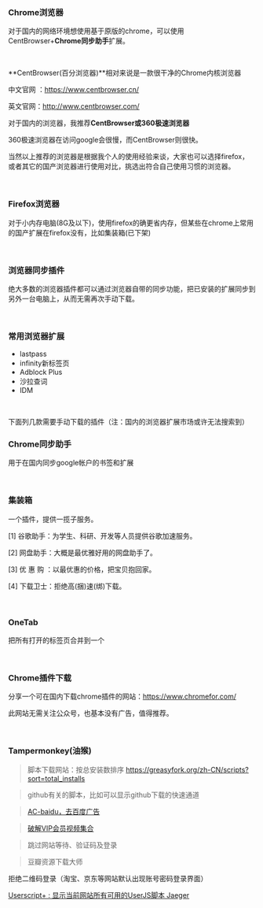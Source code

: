 ### Chrome浏览器

对于国内的网络环境想使用基于原版的chrome，可以使用CentBrowser+**Chrome同步助手**扩展。

​      

**CentBrowser(百分浏览器)**相对来说是一款很干净的Chrome内核浏览器

中文官网 ：https://www.centbrowser.cn/

英文官网：http://www.centbrowser.com/

对于国内的浏览器，我推荐**CentBrowser或360极速浏览器**

360极速浏览器在访问google会很慢，而CentBrowser则很快。

当然以上推荐的浏览器是根据我个人的使用经验来谈，大家也可以选择firefox，或者其它的国产浏览器进行使用对比，挑选出符合自己使用习惯的浏览器。

​      

### Firefox浏览器

对于小内存电脑(8G及以下)，使用firefox的确更省内存，但某些在chrome上常用的国产扩展在firefox没有，比如集装箱(已下架)



​      

### 浏览器同步插件

绝大多数的浏览器插件都可以通过浏览器自带的同步功能，把已安装的扩展同步到另外一台电脑上，从而无需再次手动下载。

​      

### 常用浏览器扩展

- lastpass
- infinity新标签页
- Adblock Plus
- 沙拉查词
- IDM

​      

下面列几款需要手动下载的插件（注：国内的浏览器扩展市场或许无法搜索到）

### Chrome同步助手

用于在国内同步google帐户的书签和扩展

​      

###  集装箱 

 一个插件，提供一揽子服务。 

[1] 谷歌助手：为学生、科研、开发等人员提供谷歌加速服务。

[2] 网盘助手：大概是最优雅好用的网盘助手了。

[3] 优 惠 购 ：以最优惠的价格，把宝贝抱回家。

[4] 下载卫士：拒绝高(捆)速(绑)下载。

​     

### OneTab 

把所有打开的标签页合并到一个

​      

### Chrome插件下载

分享一个可在国内下载chrome插件的网站：https://www.chromefor.com/

此网站无需关注公众号，也基本没有广告，值得推荐。

​      


### Tampermonkey(油猴)

>  脚本下载网站：按总安装数排序   <https://greasyfork.org/zh-CN/scripts?sort=total_installs>

>  github有关的脚本，比如可以显示github下载的快速通道

> [AC-baidu，去百度广告](https://greasyfork.org/zh-CN/scripts/14178-ac-baidu-%E9%87%8D%E5%AE%9A%E5%90%91%E4%BC%98%E5%8C%96%E7%99%BE%E5%BA%A6%E6%90%9C%E7%8B%97%E8%B0%B7%E6%AD%8C%E6%90%9C%E7%B4%A2-%E5%8E%BB%E5%B9%BF%E5%91%8A-favicon-%E5%8F%8C%E5%88%97)

>  [破解VIP会员视频集合](<https://greasyfork.org/zh-CN/scripts/27530-%E7%A0%B4%E8%A7%A3vip%E4%BC%9A%E5%91%98%E8%A7%86%E9%A2%91%E9%9B%86%E5%90%88>)

> 跳过网站等待、验证码及登录

> 豆瓣资源下载大师

拒绝二维码登录（淘宝、京东等网站默认出现账号密码登录界面）

[Userscript+ : 显示当前网站所有可用的UserJS脚本 Jaeger](https://greasyfork.org/zh-CN/scripts/24508-userscript-show-site-all-userjs)